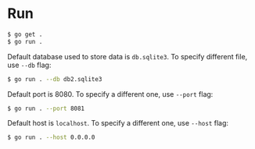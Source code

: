 # Run

```sh
$ go get .
$ go run .
```

Default database used to store data is `db.sqlite3`. To specify different file, use `--db` flag:

```sh
$ go run . --db db2.sqlite3
```

Default port is 8080. To specify a different one, use `--port` flag:

```sh
$ go run . --port 8081
```

Default host is `localhost`. To specify a different one, use `--host` flag:

```sh
$ go run . --host 0.0.0.0
```
